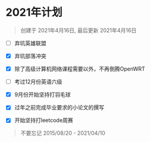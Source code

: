 # 2021年计划
> 创建于 2021年4月16日, 最后更新 2021年4月16日

- [ ] 弃坑英雄联盟
- [x] 弃坑部落冲突
- [x] 除了高级计算机网络课程需要以外，不再倒腾OpenWRT
- [ ] 考过12月份英语六级
- [x] 9月份开始坚持打羽毛球
- [x] 过年之前完成毕业要求的小论文的撰写
- [x] 开始坚持打leetcode周赛


> 不要忘记 2015/08/20 - 2021/04/10
